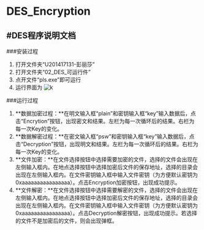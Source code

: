 # DES_Encryption

#DES程序说明文档
---

###安装过程
1. 打开文件夹“U201417131-彭丽莎”
2. 打开文件夹“02_DES_可运行件”
3. 点开文件“pls.exe”即可运行
4. 运行界面为
![k](https://ooo.0o0.ooo/2017/06/27/59527e24c4c81.png)

###运行过程
1. **数据加密过程：**在明文输入框“plain”和密钥输入框“key”输入数据后，点击“Encrytion”按钮，出现密文和结果。左栏为每一次循环后的结果。右栏为每一次Key的变化。
2. **数据解密过程：**在密文输入框“psw”和密钥输入框“key”输入数据后，点击“Decryption”按钮，出现明文和结果。左栏为每一次循环后的结果。右栏为每一次Key的变化。
3. **文件加密：**在文件选择按钮中选择需要加密的文件，选择的文件会出现在左侧输入框内。在地点选择按钮中选择加密后文件的保存地址，选择的目录会出现在左侧输入框内。在文件密钥输入框中输入文件密钥（为方便默认密钥为0xaaaaaaaaaaaaaaaa）。点击Encryption加密按钮，出现成功提示。
4. **文件解密：**在文件选择按钮中选择需要解密的文件，选择的文件会出现在左侧输入框内。在地点选择按钮中选择加密后文件的保存地址，选择的目录会出现在左侧输入框内。在文件密钥输入框中输入文件密钥（为方便默认密钥为0xaaaaaaaaaaaaaaaa）。点击Decryption解密按钮，出现成功提示。若选择的文件不是加密后的文件，则会出现弹框。

